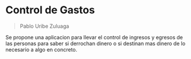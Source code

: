 # Control de Gastos
> Pablo Uribe Zuluaga


Se propone una aplicacion para llevar el control de ingresos y egresos de las personas para saber si derrochan dinero o si destinan mas dinero de lo necesario a algo en concreto.


